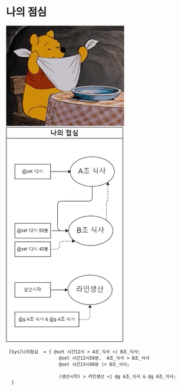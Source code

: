 # 나의 점심 

 ![AAA](/MySystem/img/my3.gif)
 ![AAA](/MySystem/png/my3.dio.png)

```
 [Sys]나의점심  = { @set 시간12시 > A조_식사 <| B조_식사;
                    @set 시간12시50분,  A조_식사 > B조_식사 
                    @set 시간13시40분 |> B조_식사;

                    (생산시작) > 라인생산 <| @g A조_식사 & @g A조_식사;
  }
```
